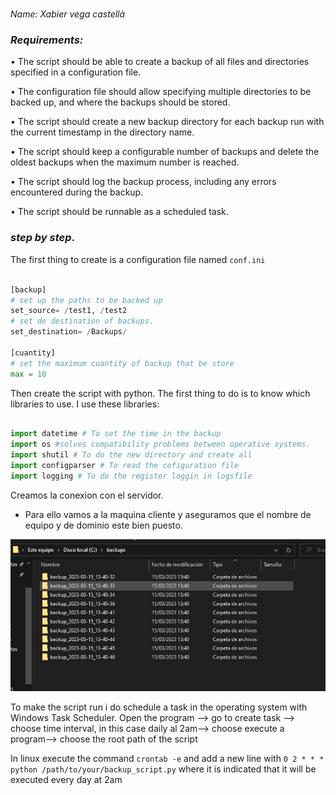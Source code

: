 <center>

# 


</center>

*Name: Xabier vega castellà*

### *Requirements:*

• The script should be able to create a backup of all files and directories specified in a configuration file.

• The configuration file should allow specifying multiple directories to be backed up, and where the backups should be stored.

• The script should create a new backup directory for each backup run with the current timestamp in the directory name.

• The script should keep a configurable number of backups and delete the oldest backups when the maximum number is reached.

• The script should log the backup process, including any errors encountered during the backup.

• The script should be runnable as a scheduled task.

### *step by step*.

The first thing to create is a configuration file named `conf.ini`

```python

[backup]
# set up the paths to be backed up
set_source= /test1, /test2
# set de destination of backups.
set_destination= /Backups/

[cuantity]
# set the maximum cuantity of backup that be store
max = 10
```
Then create the script with python. The first thing to do is to know which libraries to use. I use these libraries:

```python

import datetime # To set the time in the backup
import os #solves compatibility problems between operative systems.
import shutil # To do the new directory and create all 
import configparser # To read the cofiguration file
import logging # To do the register loggin in logsfile

```


Creamos la conexion con el servidor.
+ Para ello vamos a la maquina cliente y aseguramos que el nombre de equipo y de dominio este bien puesto. 

![2](./img/2.jpg)


To make the script run i do schedule a task in the operating system with Windows Task Scheduler. Open the program --> go to create task --> choose time interval, in this case daily al 2am--> choose execute a program--> choose the root path of the script

In linux execute the command `crontab -e` and add a new line with `0 2 * * * python /path/to/your/backup_script.py` where it is indicated that it will be executed every day at 2am
